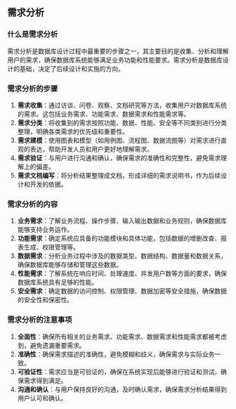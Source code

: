 ## 需求分析

### 什么是需求分析
需求分析是数据库设计过程中最重要的步骤之一，其主要目的是收集、分析和理解用户的需求，确保数据库系统能够满足业务功能和性能要求。需求分析是数据库设计的基础，决定了后续设计和实施的方向。

### 需求分析的步骤
1. **需求收集**：通过访谈、问卷、观察、文档研究等方法，收集用户对数据库系统的需求。这包括业务需求、功能需求、数据需求和性能需求等。
2. **需求分类**：将收集到的需求按照功能、数据、性能、安全等不同类别进行分类整理，明确各类需求的优先级和重要性。
3. **需求建模**：使用图表和模型（如用例图、流程图、数据流图等）对需求进行直观的表达，帮助开发人员和用户更好地理解需求。
4. **需求验证**：与用户进行沟通和确认，确保需求的准确性和完整性，避免需求理解上的偏差。
5. **需求文档编写**：将分析结果整理成文档，形成详细的需求说明书，作为后续设计和开发的依据。

### 需求分析的内容
1. **业务需求**：了解业务流程、操作步骤、输入输出数据和业务规则，确保数据库能够支持业务运作。
2. **功能需求**：确定系统应具备的功能模块和具体功能，包括数据的增删改查、报表生成、权限管理等。
3. **数据需求**：分析业务过程中涉及的数据类型、数据结构、数据量和数据关系，确保数据库能够存储和管理这些数据。
4. **性能需求**：了解系统在响应时间、处理速度、并发用户数等方面的要求，确保数据库系统具有足够的性能。
5. **安全需求**：确定数据的访问控制、权限管理、数据加密等安全措施，确保数据的安全性和保密性。

### 需求分析的注意事项
1. **全面性**：确保所有相关的业务需求、功能需求、数据需求和性能需求都被考虑到，避免遗漏重要需求。
2. **准确性**：确保需求描述的准确性，避免模糊和歧义，确保需求与实际业务一致。
3. **可验证性**：需求应当是可验证的，确保在系统实现后能够进行验证和测试，确保需求得到满足。
4. **沟通和确认**：与用户保持良好的沟通，及时确认需求，确保需求分析结果得到用户认可和确认。

